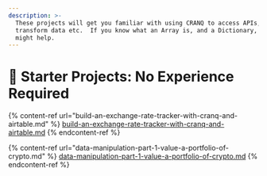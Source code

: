 ```yaml
---
description: >-
  These projects will get you familiar with using CRANQ to access APIs,
  transform data etc.  If you know what an Array is, and a Dictionary, that
  might help.
---
```


# 🐣 Starter Projects:  No Experience Required

{% content-ref url="build-an-exchange-rate-tracker-with-cranq-and-airtable.md" %}
[build-an-exchange-rate-tracker-with-cranq-and-airtable.md](build-an-exchange-rate-tracker-with-cranq-and-airtable.md)
{% endcontent-ref %}

{% content-ref url="data-manipulation-part-1-value-a-portfolio-of-crypto.md" %}
[data-manipulation-part-1-value-a-portfolio-of-crypto.md](data-manipulation-part-1-value-a-portfolio-of-crypto.md)
{% endcontent-ref %}
